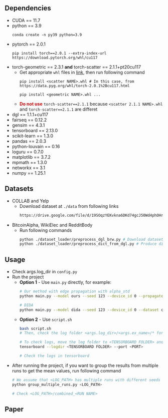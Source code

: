## Dependencies

- CUDA == 11.7
- python == 3.9
    ```shell
    conda create -n py39 python=3.9
    ```
- pytorch == 2.0.1
    ```shell
    pip install torch==2.0.1 --extra-index-url https://download.pytorch.org/whl/cu117
    ```
- torch-geometric == 2.3.1  **and**  torch-scatter == 2.1.1+pt20cu117
    - Get appropriate `whl` files in [link](https://data.pyg.org/whl/), then run following command
        ```shell
        pip install <scatter NAME>.whl # In this case, from https://data.pyg.org/whl/torch-2.0.1%2Bcu117.html

        pip install <geometric NAME>.whl ...
        ```
    - <font color=#cc0000>**Do not use**</font> `torch-scatter==2.1.1` because `<scatter 2.1.1 NAME>.whl` and `torch-scatter==2.1.1` are differet
- dgl == 1.1.1+cu117
- fairseq == 0.12.2
- gensim == 4.3.1
- tensorboard == 2.13.0
- scikit-learn == 1.3.0
- pandas == 2.0.3
- python-louvain == 0.16
- loguru == 0.7.0
- matplotlib == 3.7.2
- mpmath == 1.3.0
- networkx == 3.1
- numpy == 1.25.1

## Datasets
- COLLAB and Yelp
    - Download dataset at `./data` from following links
        ```bash
        https://drive.google.com/file/d/19SOqzYEKvkna6DKd74gcJ50Wd4phOHr3/view?usp=share_link
        ```
- BitcoinAlpha, WikiElec and RedditBody
    - Run following commands
        ```bash
        python ./dataset_loader/preprocess_dgl_brw.py # Download dataset, produce DGL graphs and save DGL graphs as pt files to fix node features
        python ./dataset_loader/preprocess_dict_from_dgl.py # Produce dictionaries from DGL graphs, and save dictionaries as pt files becuase we need to fix negative edges for test
        ```

## Usage
- Check args.log_dir in `config.py`
- Run the project
    - **Option 1** - Use `main.py` directly, for example:
        ```bash
        # Our method with edge propagation with alpha_std
        python main.py --model ours --seed 123 --device_id 0 --propagate dyaug --alpha_std 1 --dataset collab --ex_name "Dynamic aug"

        # DIDA
        python main.py --model dida --seed 123 --device_id 0 --dataset collab --ex_name "Dynamic aug"
        ```
    - **Option 2** - Use `script.sh`
        ```bash
        bash script.sh
        # Then, check the log folder <args.log_dir>/<args.ex_name>/* for this run

        # To check logs, move the log folder to <TENSORBOARD FOLDER> and run tensorboard
        tensorboard --logdir <TENSORBOARD FOLDER> --port <PORT>

        # Check the logs in tensorboard
        ```
- After running the project, if you want to group the results from multiple runs to get the mean values, run following command
    ```bash
    # We assume that <LOG_PATH> has multiple runs with different seeds
    python group_multiple_runs.py <LOG_PATH>

    # Check <LOG_PATH>/combined_<RUN NAME>
    ```

## Paper